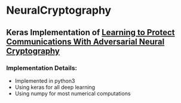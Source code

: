 # NeuralCryptography

## Keras Implementation of [Learning to Protect Communications With Adversarial Neural Cryptography](https://arxiv.org/pdf/1610.06918.pdf)

### Implementation Details:
  * Implemented in python3
  * Using keras for all deep learning
  * Using numpy for most numerical computations
